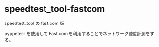 # speedtest_tool-fastcom

speedtest_tool の fast.com 版

pyppeteer を使用して Fast.com を利用することでネットワーク速度計測をする。
